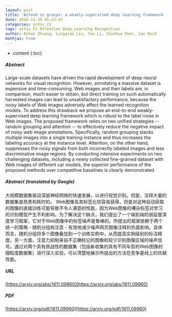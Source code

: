 ```yaml
---
layout: post
title: "Attend in groups: a weakly-supervised deep learning framework for learning from web data"
date: 2016-11-30 01:23:43
categories: arXiv_CV
tags: arXiv_CV Attention Deep_Learning Recognition
author: Bohan Zhuang, Lingqiao Liu, Yao Li, Chunhua Shen, Ian Reid
mathjax: true
---
```


* content
{:toc}

##### Abstract
Large-scale datasets have driven the rapid development of deep neural networks for visual recognition. However, annotating a massive dataset is expensive and time-consuming. Web images and their labels are, in comparison, much easier to obtain, but direct training on such automatically harvested images can lead to unsatisfactory performance, because the noisy labels of Web images adversely affect the learned recognition models. To address this drawback we propose an end-to-end weakly-supervised deep learning framework which is robust to the label noise in Web images. The proposed framework relies on two unified strategies -- random grouping and attention -- to effectively reduce the negative impact of noisy web image annotations. Specifically, random grouping stacks multiple images into a single training instance and thus increases the labeling accuracy at the instance level. Attention, on the other hand, suppresses the noisy signals from both incorrectly labeled images and less discriminative image regions. By conducting intensive experiments on two challenging datasets, including a newly collected fine-grained dataset with Web images of different car models, the superior performance of the proposed methods over competitive baselines is clearly demonstrated.

##### Abstract (translated by Google)
大规模数据集驱动深层神经网络的快速发展，以进行视觉识别。但是，注释大量的数据集是昂贵和耗时的。 Web图像及其标签比较容易获得，但是对这种自动获取的图像的直接训练可能导致不令人满意的性能，因为Web图像的嘈杂标签对学习的识别模型产生不利影响。为了解决这个缺点，我们提出了一个端到端的弱监督深度学习框架，它对于Web图像中的标签噪声是鲁棒的。所提出的框架依赖于两个统一的策略 - 随机分组和注意 - 有效地减少噪声网页图像注释的负面影响。具体而言，随机分组将多个图像叠加到一个训练实例中，从而提高实例级别的标注精度。另一方面，注意力抑制来自不正确标记的图像和较少识别图像区域的噪声信号。通过对两个具有挑战性的数据集（包括新收集的具有不同车型的Web图像的细粒度数据集）进行深入实验，可以清楚地展示所提出的方法在竞争基线上的优越性能。

##### URL
[https://arxiv.org/abs/1611.09960](https://arxiv.org/abs/1611.09960)

##### PDF
[https://arxiv.org/pdf/1611.09960](https://arxiv.org/pdf/1611.09960)

